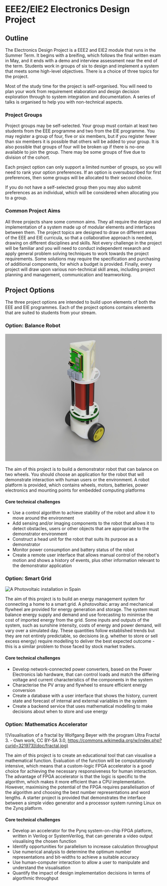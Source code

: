# EEE2/EIE2 Electronics Design Project

## Outline

The Electronics Design Project is a EEE2 and EIE2 module that runs in the Summer Term. It begins with a breifing, which follows the final written exam in May, and it ends with a demo and interview assessment near the end of the term. Students work in groups of six to design and implement a system that meets some high-level objectives. There is a choice of three topics for the project.

Most of the study time for the project is self-organised. You will need to plan your work from requirement elaboration and design decision exploration through to system integration and documentation. A series of talks is organised to help you with non-technical aspects.

### Project Groups

Project groups may be self-selected.
Your group must contain at least two students from the EEE programme and two from the EIE programme.
You may register a group of four, five or six members, but if you register fewer than six members it is possible that others will be added to your group.
It is also possible that groups of four will be broken up if there is no-one available to join the group.
There may be some groups of five due to division of the cohort.

Each project option can only support a limited number of groups, so you will need to rank your option preferences.
If an option is oversubscribed for first preferences, then some groups will be allocated to their second choice.

If you do not have a self-selected group then you may also submit preferences as an individual, which will be considered when allocating you to a group.

### Common Project Aims

All three projects share some common aims. They all require the design and implementation of a system made up of modular elements and interfaces between them.
The project topics are designed to draw on different areas of the EEE and EIE curricula, so that a collaborative approach is needed, drawing on different disciplines and skills.
Not every challenge in the project will be familiar and you will need to conduct independent research and apply general problem solving techniques to work towards the project requirements.
Some solutions may require the specification and purchasing of additional components, for which a budget is provided.
Finally, every project will draw upon various non-technical skill areas, including project planning and management, communication and teamworking.

## Project Options

The three project options are intended to build upon elements of both the EEE and EIE programmes.
Each of the project options contains elements that are suited to students from your stream.

### Option: Balance Robot

![Balance robot starter kit](doc/balance-robot.jpg)

The aim of this project is to build a demonstrator robot that can balance on two wheels.
You should choose an application for the robot that will demonstrate interaction with human users or the environment.
A robot platform is provided, which contains wheels, motors, batteries, power electronics and mounting points for embedded computing platforms

#### Core technical challenges

- Use a control algorithm to achieve stability of the robot and allow it to move around the environment
- Add sensing and/or imaging components to the robot that allows it to detect obstacles, users or other objects that are appropriate to the demonstrator environment
- Construct a head unit for the robot that suits its purpose as a demonstrator
- Monitor power consumption and battery status of the robot
- Create a remote user interface that allows manual control of the robot's motion and shows a history of events, plus other information relevant to the demonstrator application

### Option: Smart Grid

![A Photovoltaic installation in Spain](doc/Façana_Fotvoltaica.jpg)

The aim of this project is to build an energy management system for connecting a home to a smart grid.
A photovoltaic array and mechanical flywheel are provided for energy generation and storage.
The system must balance energy supply and demand and use forecasting to minimise the cost of imported energy from the grid.
Some inputs and outputs of the system, such as sunshine intensity, costs of energy and power demand, will vary over a simulated day.
These quantities follow established trends but they are not entirely predictable, so decisions (e.g. whether to store or sell excess energy) require modelling to deliver the best expected outcome - this is a similar problem to those faced by stock market traders.

#### Core technical challenges

- Develop network-connected power converters, based on the Power Electronics lab hardware, that can control loads and match the differing voltage and current characteristics of the components in the system
- Characterise the PV array and flywheel to ensure efficient energy conversion
- Create a database with a user interface that shows the history, current state and forecast of internal and external variables in the system
- Create a backend service that uses mathematical modelling to make decisions about when to store and use energy
  
### Option: Mathematics Accelerator

![Visualisation of a fractal by Wolfgang Beyer with the program Ultra Fractal 3. - Own work, CC BY-SA 3.0, https://commons.wikimedia.org/w/index.php?curid=321973](doc/fractal.jpg)

The aim of this project is to create an educational tool that can visualise a mathematical function.
Evaluation of the function will be computationally intensive, which means that a custom-logic FPGA accelerator is a good choice for achieving the necessary responsiveness for human interaction.
The advantage of FPGA accelerator is that the logic is specific to the algorithm, which makes it more efficient than a CPU implementation.
However, maximising the potential of the FPGA requires parallelisation of the algorithm and choosing the best number representations and word lengths.
A starter project is provided that demonstrates the interface between a simple video generator and a processor system running Linux on the Zynq platform.


#### Core technical challenges

- Develop an accelerator for the Pynq system-on-chip FPGA platform, written in Verilog or SystemVerilog, that can generate a video output visualising the chosen function
- Identify opportunities for parallelism to increase calculation throughput
- Use numerical analysis to determine the optimum number representations and bit-widths to achieve a suitable accuracy
- Use human-computer interaction to allow a user to manipulate and understand the visualisation
- Quantify the impact of design implementation decisions in terms of algorthmic throughput

